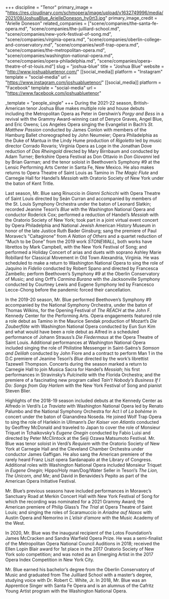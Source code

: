 +++
discipline = "Tenor"
primary_image = "https://res.cloudinary.com/schmopera/image/upload/v1632749996/media/2021/09/JoshuaBlue_ArielleDoneson_hy0rt3.jpg"
primary_image_credit = "Arielle Doneson"
related_companies = ["scene/companies/the-santa-fe-opera.md", "scene/companies/the-juilliard-school.md", "scene/companies/new-york-festival-of-song.md", "scene/companies/virginia-opera.md", "scene/companies/oberlin-college-and-conservatory.md", "scene/companies/wolf-trap-opera.md", "scene/companies/the-metropolitan-opera.md", "scene/companies/washington-national-opera.md", "scene/companies/opera-philadelphia.md", "scene/companies/opera-theatre-of-st-louis.md"]
slug = "joshua-blue"
title = "Joshua Blue"
website = "http://www.joshuabluetenor.com/"
[[social_media]]
platform = "Instagram"
template = "social-media"
url = "https://www.instagram.com/joshuabluetenor/"
[[social_media]]
platform = "Facebook"
template = "social-media"
url = "https://www.facebook.com/joshuabluetenor"

_template = "people_single"
+++
During the 2021-22 season, British-American tenor Joshua Blue makes multiple role and house debuts including the Metropolitan Opera as Peter in Gershwin’s _Porgy and Bess_ in a revival with the Grammy Award-winning cast of Denyce Graves, Angel Blue, and Eric Owens; Los Angeles Opera singing the Evangelist in Bach’s _St. Matthew Passion_ conducted by James Conlon with members of the Hamburg Ballet choreographed by John Neumeier; Opera Philadelphia as the Duke of Mantua in the Lindy Hume production of _Rigoletto_ led by music director Corrado Rovaris; Virginia Opera as Loge in the Jonathan Dove reduction of _Das Rheingold_ directed by Mary Birnbaum and conducted by Adam Turner; Berkshire Opera Festival as Don Ottavio in _Don Giovanni_ led by Brian Garman; and the tenor soloist in Beethoven’s Symphony #9 at the Lensic Performing Arts Center in Santa Fe, New Mexico. He also makes returns to Opera Theatre of Saint Louis as Tamino in _The Magic Flute_ and Carnegie Hall for Handel’s _Messiah_ with Oratorio Society of New York under the baton of Kent Tritle. 

Last season, Mr. Blue sang Rinuccio in _Gianni Schicchi_ with Opera Theatre of Saint Louis directed by Seán Curran and accompanied by members of the St. Louis Symphony Orchestra under the baton of Leonard Slatkin; recorded Jeanine Tesori’s _Blue_ with the Washington National Opera and conductor Roderick Cox; performed a reduction of Handel’s _Messiah_ with the Oratorio Society of New York; took part in a joint virtual event concert by Opera Philadelphia and National Jewish American History Museum in honor of the late Justice Ruth Bader Ginsburg; sang the premiere of Paul Moravec’s "Caltagirone” from _A Nation of Others_ and a quartet reduction of "Much to be Done” from the 2019 work _STONEWALL_, both works have librettos by Mark Campbell, with the New York Festival of Song; and performed a Holiday Concert of arias and duets with soprano Ashley Marie Robillard for Classical Movement in Old Town Alexandria, Virginia. He was scheduled to make a return to Washington National Opera to sing the role of Jaquino in _Fidelio_ conducted by Robert Spano and directed by Francesca Zambello; perform Beethoven’s Symphony #9 at the Oberlin Conservatory of Music; and sing Orff’s _Carmina Burana_ with the Jacksonville Symphony conducted by Courtney Lewis and Eugene Symphony led by Francesco Lecce-Chong before the pandemic forced their cancellation.

In the 2019-20 season, Mr. Blue performed Beethoven’s Symphony #9 accompanied by the National Symphony Orchestra, under the baton of Thomas Wilkins, for the Opening Festival of _The REACH_ at the John F. Kennedy Center for the Performing Arts. Opera engagements featured role a role debut as Tamino in the Maurice Sendak production of Mozart’s _Die Zauberflöte_ with Washington National Opera conducted by Eun Sun Kim and what would have been a role debut as Alfred in a scheduled performance of Johann Strauss’s _Die Fledermaus_ at the Opera Theatre of Saint Louis. Additional performances at Washington National Opera included singing the role of  Philistine Messenger in Saint-Saëns’s _Samson and Delilah_ conducted by John Fiore and a contract to perform Man 1 in the D.C premiere of Jeanine Tesori’s _Blue_ directed by the work’s librettist Tazewell Thompson. Concerts during the season marked a return to Carnegie Hall to join Musica Sacra for Handel’s _Messiah_; his first performances in Stravinsky’s _Pulcinella_ with the Florida Orchestra; and the premiere of a fascinating new program called _Tain’t Nobody’s Business If I Do: Songs from Gay Harlem_ with the New York Festival of Song and pianist Steven Blier. 

Highlights of the 2018-19 season included debuts at the Kennedy Center as Alfredo in Verdi’s _La Traviata_ with Washington National Opera led by Renato Palumbo and the National Symphony Orchestra for Act I of _La bohème_ in concert under the baton of Gianandrea Noseda. He joined Wolf Trap Opera to sing the role of Harlekin in Ullmann’s _Der Kaiser von Atlantis_ conducted by Geoffrey McDonald and traveled to Japan to cover the role of Monsieur Triquet in Tchaikovsky’s _Eugene Onegin_ conducted by Fabio Luisi and directed by Peter McClintock at the Seiji Ozawa Matsumoto Festival. Mr. Blue was tenor soloist in Verdi’s _Requiem_ with the Oratorio Society of New York at Carnegie Hall and the Cleveland Chamber Orchestra under conductor James Gaffigan. He also sang the American premiere of the rarely heard Franz Liszt opera Sardanapalo at the Library of Congress. Additional roles with Washington National Opera included Monsieur Triquet in _Eugene Onegin_; Hippo/Holy man/Dog/Water Seller in Tesori’s _The Lion, The Unicorn, and Me_; and David in Benavides’s Pepito as part of the American Opera Initiative Festival.

Mr. Blue’s previous seasons have included performances in Moravec’s Sanctuary Road at Merkin Concert Hall with New York Festival of Song for which the recording was nominated for a 2021 Grammy Award; the American premiere of Philip Glass’s _The Trial_ at Opera Theatre of Saint Louis; and singing the roles of Scaramuccio in _Ariadne auf Naxos_ with Austin Opera and Nemorino in _L’elisir d’amore_ with the Music Academy of the West. 

In 2020, Mr. Blue was the inaugural recipient of the Lotos Foundation’s James McCracken and Sandra Warfield Opera Prize. He was a semi-finalist of the Metropolitan Opera National Council Auditions in 2018; received the Ellen Lopin Blair award for 1st place in the 2017 Oratorio Society of New York solo competition; and was noted as an Emerging Artist in the 2017 Opera Index Competition in New York City.

Mr. Blue earned his bachelor’s degree from the Oberlin Conservatory of Music and graduated from The Juilliard School with a master’s degree, studying voice with Dr. Robert C. White, Jr. In 2018, Mr. Blue was an Apprentice Singer with Santa Fe Opera and is an alumnus of the Cafritz Young Artist program with the Washington National Opera.